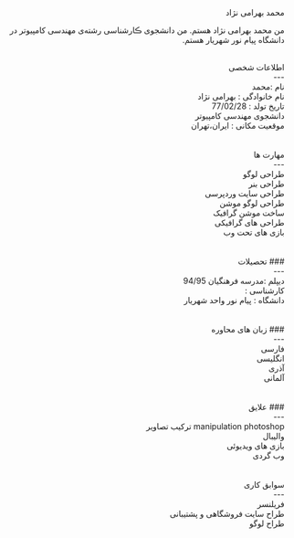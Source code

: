 <html dir="rtl" lang="fa">
محمد بهرامی نژاد
<br>
  
  من محمد بهرامی نژاد هستم. من دانشجوی ڪارشناسی رشته‌ی مهندسی کامپیوتر در دانشگاه پیام نور شهریار هستم.

<br>
اطلاعات شخصی
<br>
---
<br>
نام :محمد
<br>
 نام خانوادگی : بهرامی نژاد
<br>
 تاریخ تولد : 77/02/28
<br>
 دانشجوی مهندسی کامپیوتر 
<br>
 موقعیت مکانی : ایران،تهران
<br>
<br>
<br>
مهارت ها
<br>
---
<br>
 طراحی لوگو
<br>
 طراحی بنر
<br>
 طراحی سایت وردپرسی 
<br>
 طراحی لوگو موشن
<br>
 ساخت موشن گرافیک
<br>
 طراحی های گرافیکی
<br>
 بازی های تحت وب
<br>
<br>
<br>
### تحصیلات
<br>
---
<br>
 دیپلم :مدرسه فرهنگیان 94/95
<br>
 کارشناسی : 
<br>
 دانشگاه : پیام نور واحد شهریار 
<br>
<br>
<br>
### زبان های محاوره
<br>
---
<br>
 فارسی
<br>
 انگلیسی
<br>
 آذری
<br>
 آلمانی
<br>
<br>
<br>
### علایق
<br>
---
<br>
 manipulation photoshop ترکیب تصاویر
<br>
 والیبال
<br>
 بازی های ویدیوئی
<br>
 وب گردی 
<br>
<br>
<br>
 سوابق کاری
<br>
---
<br>
 فریلنسر
<br>
 طراح سایت فروشگاهی و پشتیبانی
<br>
 طراح لوگو

